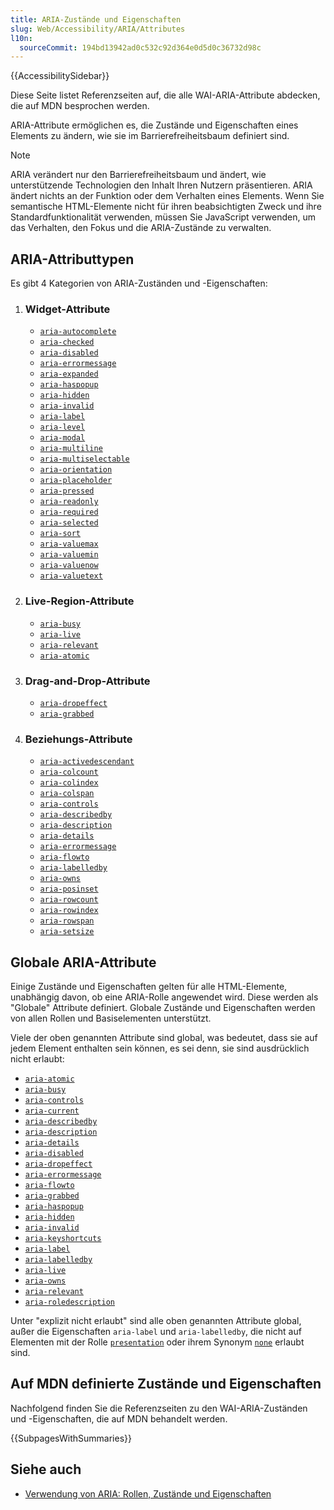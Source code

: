 ```yaml
---
title: ARIA-Zustände und Eigenschaften
slug: Web/Accessibility/ARIA/Attributes
l10n:
  sourceCommit: 194bd13942ad0c532c92d364e0d5d0c36732d98c
---
```


{{AccessibilitySidebar}}

Diese Seite listet Referenzseiten auf, die alle <abbr>WAI-ARIA</abbr>-Attribute abdecken, die auf MDN besprochen werden.

<abbr>ARIA</abbr>-Attribute ermöglichen es, die Zustände und Eigenschaften eines Elements zu ändern, wie sie im Barrierefreiheitsbaum definiert sind.

> [!NOTE]
> ARIA verändert nur den Barrierefreiheitsbaum und ändert, wie unterstützende Technologien den Inhalt Ihren Nutzern präsentieren. ARIA ändert nichts an der Funktion oder dem Verhalten eines Elements. Wenn Sie semantische HTML-Elemente nicht für ihren beabsichtigten Zweck und ihre Standardfunktionalität verwenden, müssen Sie JavaScript verwenden, um das Verhalten, den Fokus und die ARIA-Zustände zu verwalten.

## ARIA-Attributtypen

Es gibt 4 Kategorien von ARIA-Zuständen und -Eigenschaften:

1. ### Widget-Attribute

   - [`aria-autocomplete`](/de/docs/Web/Accessibility/ARIA/Attributes/aria-autocomplete)
   - [`aria-checked`](/de/docs/Web/Accessibility/ARIA/Attributes/aria-checked)
   - [`aria-disabled`](/de/docs/Web/Accessibility/ARIA/Attributes/aria-disabled)
   - [`aria-errormessage`](/de/docs/Web/Accessibility/ARIA/Attributes/aria-errormessage)
   - [`aria-expanded`](/de/docs/Web/Accessibility/ARIA/Attributes/aria-expanded)
   - [`aria-haspopup`](/de/docs/Web/Accessibility/ARIA/Attributes/aria-haspopup)
   - [`aria-hidden`](/de/docs/Web/Accessibility/ARIA/Attributes/aria-hidden)
   - [`aria-invalid`](/de/docs/Web/Accessibility/ARIA/Attributes/aria-invalid)
   - [`aria-label`](/de/docs/Web/Accessibility/ARIA/Attributes/aria-label)
   - [`aria-level`](/de/docs/Web/Accessibility/ARIA/Attributes/aria-level)
   - [`aria-modal`](/de/docs/Web/Accessibility/ARIA/Attributes/aria-modal)
   - [`aria-multiline`](/de/docs/Web/Accessibility/ARIA/Attributes/aria-multiline)
   - [`aria-multiselectable`](/de/docs/Web/Accessibility/ARIA/Attributes/aria-multiselectable)
   - [`aria-orientation`](/de/docs/Web/Accessibility/ARIA/Attributes/aria-orientation)
   - [`aria-placeholder`](/de/docs/Web/Accessibility/ARIA/Attributes/aria-placeholder)
   - [`aria-pressed`](/de/docs/Web/Accessibility/ARIA/Attributes/aria-pressed)
   - [`aria-readonly`](/de/docs/Web/Accessibility/ARIA/Attributes/aria-readonly)
   - [`aria-required`](/de/docs/Web/Accessibility/ARIA/Attributes/aria-required)
   - [`aria-selected`](/de/docs/Web/Accessibility/ARIA/Attributes/aria-selected)
   - [`aria-sort`](/de/docs/Web/Accessibility/ARIA/Attributes/aria-sort)
   - [`aria-valuemax`](/de/docs/Web/Accessibility/ARIA/Attributes/aria-valuemax)
   - [`aria-valuemin`](/de/docs/Web/Accessibility/ARIA/Attributes/aria-valuemin)
   - [`aria-valuenow`](/de/docs/Web/Accessibility/ARIA/Attributes/aria-valuenow)
   - [`aria-valuetext`](/de/docs/Web/Accessibility/ARIA/Attributes/aria-valuetext)

2. ### Live-Region-Attribute

   - [`aria-busy`](/de/docs/Web/Accessibility/ARIA/Attributes/aria-busy)
   - [`aria-live`](/de/docs/Web/Accessibility/ARIA/Attributes/aria-live)
   - [`aria-relevant`](/de/docs/Web/Accessibility/ARIA/Attributes/aria-relevant)
   - [`aria-atomic`](/de/docs/Web/Accessibility/ARIA/Attributes/aria-atomic)

3. ### Drag-and-Drop-Attribute

   - [`aria-dropeffect`](/de/docs/Web/Accessibility/ARIA/Attributes/aria-dropeffect)
   - [`aria-grabbed`](/de/docs/Web/Accessibility/ARIA/Attributes/aria-grabbed)

4. ### Beziehungs-Attribute

   - [`aria-activedescendant`](/de/docs/Web/Accessibility/ARIA/Attributes/aria-activedescendant)
   - [`aria-colcount`](/de/docs/Web/Accessibility/ARIA/Attributes/aria-colcount)
   - [`aria-colindex`](/de/docs/Web/Accessibility/ARIA/Attributes/aria-colindex)
   - [`aria-colspan`](/de/docs/Web/Accessibility/ARIA/Attributes/aria-colspan)
   - [`aria-controls`](/de/docs/Web/Accessibility/ARIA/Attributes/aria-controls)
   - [`aria-describedby`](/de/docs/Web/Accessibility/ARIA/Attributes/aria-describedby)
   - [`aria-description`](/de/docs/Web/Accessibility/ARIA/Attributes/aria-description)
   - [`aria-details`](/de/docs/Web/Accessibility/ARIA/Attributes/aria-details)
   - [`aria-errormessage`](/de/docs/Web/Accessibility/ARIA/Attributes/aria-errormessage)
   - [`aria-flowto`](/de/docs/Web/Accessibility/ARIA/Attributes/aria-flowto)
   - [`aria-labelledby`](/de/docs/Web/Accessibility/ARIA/Attributes/aria-labelledby)
   - [`aria-owns`](/de/docs/Web/Accessibility/ARIA/Attributes/aria-owns)
   - [`aria-posinset`](/de/docs/Web/Accessibility/ARIA/Attributes/aria-posinset)
   - [`aria-rowcount`](/de/docs/Web/Accessibility/ARIA/Attributes/aria-rowcount)
   - [`aria-rowindex`](/de/docs/Web/Accessibility/ARIA/Attributes/aria-rowindex)
   - [`aria-rowspan`](/de/docs/Web/Accessibility/ARIA/Attributes/aria-rowspan)
   - [`aria-setsize`](/de/docs/Web/Accessibility/ARIA/Attributes/aria-setsize)

## Globale ARIA-Attribute

Einige Zustände und Eigenschaften gelten für alle HTML-Elemente, unabhängig davon, ob eine ARIA-Rolle angewendet wird. Diese werden als "Globale" Attribute definiert. Globale Zustände und Eigenschaften werden von allen Rollen und Basiselementen unterstützt.

Viele der oben genannten Attribute sind global, was bedeutet, dass sie auf jedem Element enthalten sein können, es sei denn, sie sind ausdrücklich nicht erlaubt:

- [`aria-atomic`](/de/docs/Web/Accessibility/ARIA/Attributes/aria-atomic)
- [`aria-busy`](/de/docs/Web/Accessibility/ARIA/Attributes/aria-busy)
- [`aria-controls`](/de/docs/Web/Accessibility/ARIA/Attributes/aria-controls)
- [`aria-current`](/de/docs/Web/Accessibility/ARIA/Attributes/aria-current)
- [`aria-describedby`](/de/docs/Web/Accessibility/ARIA/Attributes/aria-describedby)
- [`aria-description`](/de/docs/Web/Accessibility/ARIA/Attributes/aria-description)
- [`aria-details`](/de/docs/Web/Accessibility/ARIA/Attributes/aria-details)
- [`aria-disabled`](/de/docs/Web/Accessibility/ARIA/Attributes/aria-disabled)
- [`aria-dropeffect`](/de/docs/Web/Accessibility/ARIA/Attributes/aria-dropeffect)
- [`aria-errormessage`](/de/docs/Web/Accessibility/ARIA/Attributes/aria-errormessage)
- [`aria-flowto`](/de/docs/Web/Accessibility/ARIA/Attributes/aria-flowto)
- [`aria-grabbed`](/de/docs/Web/Accessibility/ARIA/Attributes/aria-grabbed)
- [`aria-haspopup`](/de/docs/Web/Accessibility/ARIA/Attributes/aria-haspopup)
- [`aria-hidden`](/de/docs/Web/Accessibility/ARIA/Attributes/aria-hidden)
- [`aria-invalid`](/de/docs/Web/Accessibility/ARIA/Attributes/aria-invalid)
- [`aria-keyshortcuts`](/de/docs/Web/Accessibility/ARIA/Attributes/aria-keyshortcuts)
- [`aria-label`](/de/docs/Web/Accessibility/ARIA/Attributes/aria-label)
- [`aria-labelledby`](/de/docs/Web/Accessibility/ARIA/Attributes/aria-labelledby)
- [`aria-live`](/de/docs/Web/Accessibility/ARIA/Attributes/aria-live)
- [`aria-owns`](/de/docs/Web/Accessibility/ARIA/Attributes/aria-owns)
- [`aria-relevant`](/de/docs/Web/Accessibility/ARIA/Attributes/aria-relevant)
- [`aria-roledescription`](/de/docs/Web/Accessibility/ARIA/Attributes/aria-roledescription)

Unter "explizit nicht erlaubt" sind alle oben genannten Attribute global, außer die Eigenschaften `aria-label` und `aria-labelledby`, die nicht auf Elementen mit der Rolle [`presentation`](/de/docs/Web/Accessibility/ARIA/Roles/presentation_role) oder ihrem Synonym [`none`](/de/docs/Web/Accessibility/ARIA/Roles/none_role) erlaubt sind.

## Auf MDN definierte Zustände und Eigenschaften

Nachfolgend finden Sie die Referenzseiten zu den <abbr>WAI-ARIA</abbr>-Zuständen und -Eigenschaften, die auf <abbr>MDN</abbr> behandelt werden.

{{SubpagesWithSummaries}}

## Siehe auch

- [Verwendung von ARIA: Rollen, Zustände und Eigenschaften](/de/docs/Web/Accessibility/ARIA/ARIA_Techniques)
